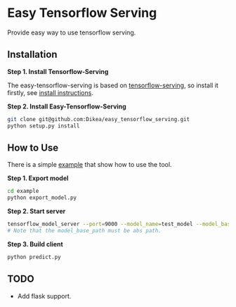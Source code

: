# Easy Tensorflow Serving

Provide easy way to use tensorflow serving. 

## Installation

**Step 1. Install Tensorflow-Serving** <br>

The easy-tensorflow-serving is based on [tensorflow-serving](https://github.com/tensorflow/serving), so install it firstly, see [install instructions](https://github.com/tensorflow/serving/blob/master/tensorflow_serving/g3doc/setup.md).

**Step 2. Install Easy-Tensorflow-Serving** <br>

```sh
git clone git@github.com:Dikea/easy_tensorflow_serving.git
python setup.py install
```

## How to Use 

There is a simple [example](./example) that show how to use the tool. <br>

**Step 1. Export model** <br>

```sh
cd example
python export_model.py
```

**Step 2. Start server** <br>

```sh
tensorflow_model_server --port=9000 --model_name=test_model --model_base_path=/data00/home/huanghailong/easy_tensorflow_serving/example/tmp/model
# Note that the model_base_path must be abs path.
```

**Step 3. Build client** <br>

```sh
python predict.py
```

## TODO

- Add flask support.
